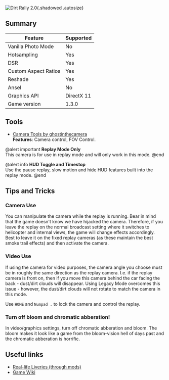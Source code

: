 ![Dirt Rally 2.0](Images\dirtrally2header.png "Shot by Ghostinthecamera"){.shadowed .autosize}

## Summary

Feature | Supported
--|--
Vanilla Photo Mode | No
Hotsampling | Yes
DSR | Yes
Custom Aspect Ratios | Yes
Reshade | Yes
Ansel | No
Graphics API | DirectX 11
Game version | 1.3.0
 
## Tools

* [Camera Tools by ghostinthecamera](https://github.com/ghostinthecamera/IGCS-GITC)  
**Features**: Camera control, FOV Control.

@alert important
**Replay Mode Only**  
This camera is for use in replay mode and will only work in this mode.
@end

@alert info
**HUD Toggle and Timestop**  
Use the pause replay, slow motion and hide HUD features built into the replay mode.
@end

## Tips and Tricks

### Camera Use  

You can manipulate the camera while the replay is running. Bear in mind that the game doesn't know we have hijacked the camera. Therefore, if you leave the replay on the normal broadcast setting where it switches to helicopter and internal views, the game will change effects accordingly. Best to leave it on the fixed replay cameras (as these maintain the best smoke trail effects) and then activate the camera.

### Video Use 

If using the camera for video purposes, the camera angle you choose must be in roughly the same direction as the replay camera. I.e. if the replay camera is front on, then if you move this camera behind the car facing the back - dust/dirt clouds will disappear. Using Legacy Mode overcomes this issue - however, the dust/dirt clouds will not rotate to match the camera in this mode.

Use `HOME` and `Numpad .` to lock the camera and control the replay.

### Turn off bloom and chromatic abberation! 
In video/graphics settings, turn off chromatic abberation and bloom. The bloom makes it look like a game from the bloom-vision hell of days past and the chromatic abberation is horrific.

## Useful links

* [Real-life Liveries (through mods)](https://www.racedepartment.com/forums/dirt-rally-2-0-mods.536/)  
* [Game Wiki](https://dirt.fandom.com/wiki/DiRT_Rally_2.0)  